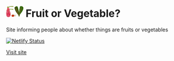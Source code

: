 # <img src="assets/logo.svg" alt="Fruit or Vegetable? logo" height="30"> Fruit or Vegetable?
Site informing people about whether things are fruits or vegetables

[![Netlify Status](https://api.netlify.com/api/v1/badges/71717da7-2be8-4ed7-bd57-9029dce36e18/deploy-status)](https://app.netlify.com/sites/fruitorvegetable/deploys)

[Visit site](https://fruitorvegetable.science/)
